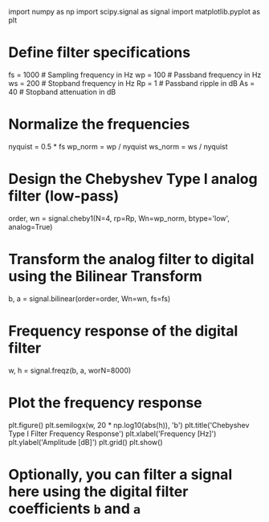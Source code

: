 import numpy as np
import scipy.signal as signal
import matplotlib.pyplot as plt

# Define filter specifications
fs = 1000  # Sampling frequency in Hz
wp = 100   # Passband frequency in Hz
ws = 200   # Stopband frequency in Hz
Rp = 1     # Passband ripple in dB
As = 40    # Stopband attenuation in dB

# Normalize the frequencies
nyquist = 0.5 * fs
wp_norm = wp / nyquist
ws_norm = ws / nyquist

# Design the Chebyshev Type I analog filter (low-pass)
order, wn = signal.cheby1(N=4, rp=Rp, Wn=wp_norm, btype='low', analog=True)

# Transform the analog filter to digital using the Bilinear Transform
b, a = signal.bilinear(order=order, Wn=wn, fs=fs)

# Frequency response of the digital filter
w, h = signal.freqz(b, a, worN=8000)

# Plot the frequency response
plt.figure()
plt.semilogx(w, 20 * np.log10(abs(h)), 'b')
plt.title('Chebyshev Type I Filter Frequency Response')
plt.xlabel('Frequency [Hz]')
plt.ylabel('Amplitude [dB]')
plt.grid()
plt.show()

# Optionally, you can filter a signal here using the digital filter coefficients `b` and `a`
